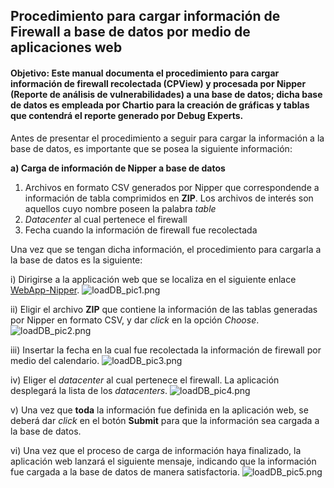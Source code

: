 ## Procedimiento para cargar información de Firewall a base de datos por medio de aplicaciones web

#### Objetivo: Este manual documenta el procedimiento para cargar información de firewall recolectada (CPView) y procesada por Nipper (Reporte de análisis de vulnerabilidades) a una base de datos; dicha base de datos es empleada por Chartio para la creación de gráficas y tablas que contendrá el reporte generado por Debug Experts.

Antes de presentar el procedimiento a seguir para cargar la información a la base de datos, es importante que se posea la siguiente información:

**a) Carga de información de Nipper a base de datos**
   1)  Archivos en formato CSV generados por Nipper que correspondende a información de tabla comprimidos en **ZIP**. Los archivos de interés son aquellos cuyo nombre poseen la palabra *table*
   2)  *Datacenter* al cual pertenece el firewall 
   3)  Fecha cuando la información de firewall fue recolectada

   Una vez que se tengan dicha información, el procedimiento para cargarla a la base de datos es la siguiente:
   
   i) Dirigirse a la applicación web que se localiza en el siguiente enlace [WebApp-Nipper](http://172.16.0.225:5050).
   ![loadDB_pic1.png](https://raw.githubusercontent.com/miguelDE/services-manual/master/manual/Images/loadDB_pic1.png)

   ii) Eligir el archivo **ZIP** que contiene la información de las tablas generadas por Nipper en formato CSV, y dar *click* en la opción *Choose*.
   ![loadDB_pic2.png](https://raw.githubusercontent.com/miguelDE/services-manual/master/manual/Images/loadDB_pic2.png)

   iii) Insertar la fecha en la cual fue recolectada la información de firewall por medio del calendario. 
   ![loadDB_pic3.png](https://raw.githubusercontent.com/miguelDE/services-manual/master/manual/Images/loadDB_pic3.png)

   iv) Eliger el *datacenter* al cual pertenece el firewall. La aplicación desplegará la lista de los *datacenters*.
   ![loadDB_pic4.png](https://raw.githubusercontent.com/miguelDE/services-manual/master/manual/Images/loadDB_pic4.png)

   v) Una vez que **toda** la información fue definida en la aplicación web, se deberá dar *click* en el botón **Submit** para que la información sea cargada a la base de datos. 

   vi) Una vez que el proceso de carga de información haya finalizado, la aplicación web lanzará el siguiente mensaje, indicando que la información fue cargada a la base de datos de manera satisfactoria. 
![loadDB_pic5.png](https://raw.githubusercontent.com/miguelDE/services-manual/master/manual/Images/loadDB_pic5.png)

